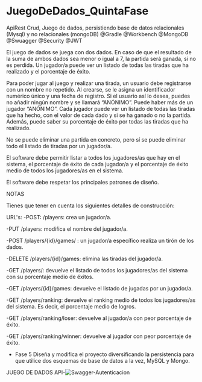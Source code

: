# JuegoDeDados_QuintaFase
ApiRest Crud, Juego de dados, persistiendo base de datos relacionales (Mysql) y no relacionales (mongoDB)
@Gradle @Workbench @MongoDB @Swuagger @Security @JWT

El juego de dados se juega con dos dados. En caso de que el resultado de la suma de ambos dados sea menor o igual a 7, la partida será ganada, si no es perdida. Un jugador/a puede ver un listado de todas las tiradas que ha realizado y el porcentaje de éxito.

Para poder jugar al juego y realizar una tirada, un usuario debe registrarse con un nombre no repetido. Al crearse, se le asigna un identificador numérico único y una fecha de registro. Si el usuario así lo desea, puedes no añadir ningún nombre y se llamará “ANÓNIMO”. Puede haber más de un jugador “ANÓNIMO”.
Cada jugador puede ver un listado de todas las tiradas que ha hecho, con el valor de cada dado y si se ha ganado o no la partida. Además, puede saber su porcentaje de éxito por todas las tiradas que ha realizado.

No se puede eliminar una partida en concreto, pero sí se puede eliminar todo el listado de tiradas por un jugador/a.

El software debe permitir listar a todos los jugadores/as que hay en el sistema, el porcentaje de éxito de cada jugador/a y el porcentaje de éxito medio de todos los jugadores/as en el sistema.

El software debe respetar los principales patrones de diseño.

NOTAS

Tienes que tener en cuenta los siguientes detalles de construcción:

URL's:
-POST: /players: crea un jugador/a.

-PUT /players: modifica el nombre del jugador/a.

-POST /players/{id}/games/ : un jugador/a específico realiza un tirón de los dados.

-DELETE /players/{id}/games: elimina las tiradas del jugador/a.

-GET /players/: devuelve el listado de todos los jugadores/as del sistema con su porcentaje medio de éxitos.

-GET /players/{id}/games: devuelve el listado de jugadas por un jugador/a.

-GET /players/ranking: devuelve el ranking medio de todos los jugadores/as del sistema. Es decir, el porcentaje medio de logros.

-GET /players/ranking/loser: devuelve al jugador/a con peor porcentaje de éxito.

-GET /players/ranking/winner: devuelve al jugador con peor porcentaje de éxito.

- Fase 5
Diseña y modifica el proyecto diversificando la persistencia para que utilice dos esquemas de base de datos a la vez, MySQL y Mongo.

JUEGO DE DADOS
API-![Swagger-Autenticacion](https://github.com/Luiso-o/JuegoDeDados_QuintaFase/assets/128043647/6f8ca2f9-2412-4a5f-9502-52a5b58789eb)



